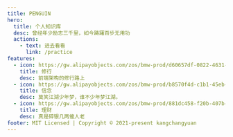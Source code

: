 ```yaml
---
title: PENGUIN
hero:
  title: 个人知识库
  desc: 曾经年少励志三千里，如今踌躇百步无用功
  actions:
    - text: 进去看看
      link: /practice
features:
  - icon: https://gw.alipayobjects.com/zos/bmw-prod/d60657df-0822-4631-9d7c-e7a869c2f21c/k79dmz3q_w126_h126.png
    title: 修行
    desc: 前端架构的修行路上
  - icon: https://gw.alipayobjects.com/zos/bmw-prod/b8570f4d-c1b1-45eb-a1da-abff53159967/kj9t990h_w144_h144.png
    title: 信念
    desc: 莫笑江湖少年梦，谁不少年梦江湖。
  - icon: https://gw.alipayobjects.com/zos/bmw-prod/881dc458-f20b-407b-947a-95104b5ec82b/k79dm8ih_w144_h144.png
    title: 理财
    desc: 真是碎银几两催人老
footer: MIT Licensed | Copyright © 2021-present kangchangyuan
---
```

